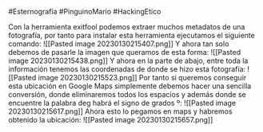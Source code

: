 #Esternografia #PinguinoMario #HackingEtico 

Con la herramienta exitfool podemos extraer muchos metadatos de una fotografía, por tanto para instalar esta herramienta ejecutamos el siguiente comando:
![[Pasted image 20230130215407.png]]
Y ahora tan solo debemos de pasarle la imagen que queramos de esta forma:
![[Pasted image 20230130215438.png]]
Y ahora en la parte de abajo, entre toda la información tenemos las coordenadas de donde se hizo esta fotografía:
![[Pasted image 20230130215523.png]]
Por tanto si queremos conseguir esta ubicación en Google Maps simplemente debemos hacer una sencilla conversión, donde eliminaremos todos los espacios y además donde se encuentre la palabra deg habrá el signo de grados º:
![[Pasted image 20230130215617.png]]
Ahora esto lo pegamos en maps y habremos obtenido la ubicación:
![[Pasted image 20230130215657.png]]
